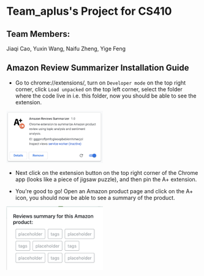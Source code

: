 # Team_aplus's Project for CS410

## Team Members:
Jiaqi Cao, Yuxin Wang, Naifu Zheng, Yige Feng

## Amazon Review Summarizer Installation Guide

* Go to chrome://extensions/, turn on `Developer mode` on the top right corner, click `Load unpacked` on the top left corner, select the folder where the code live in i.e. this folder, now you should be able to see the extension.
<img src="/images/extension.png" width="50%"/>

* Next click on the extension button on the top right corner of the Chrome app (looks like a piece of jigsaw puzzle), and then pin the A+ extension. 

* You're good to go! Open an Amazon product page and click on the A+ icon, you should now be able to see a summary of the product.
<img src="/images/extension_demo.png" width="50%"/>
